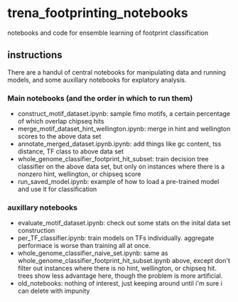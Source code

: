 # trena_footprinting_notebooks
notebooks and code for ensemble learning of footprint classification

## instructions

There are a handul of central notebooks for manipulating data and running models, and some auxillary notebooks for explatory analysis.

### Main notebooks (and the order in which to run them)

- construct_motif_dataset.ipynb: sample fimo motifs, a certain percentage of which overlap chipseq hits
- merge_motif_dataset_hint_wellington.ipynb: merge in hint and wellington scores to the above data set
- annotate_merged_dataset.ipynb.ipynb: add things like gc content, tss distance, TF class to above data set
- whole_genome_classifier_footprint_hit_subset: train decision tree classifier on the above data set, but only on instances where there is a nonzero hint, wellington, or chipseq score
- run_saved_model.ipynb: example of how to load a pre-trained model and use it for classification

### auxillary notebooks

- evaluate_motif_dataset.ipynb: check out some stats on the inital data set construction
- per_TF_classifier.ipynb: train models on TFs individually. aggregate performace is worse than training all at once.
- whole_genome_classifier_naive_set.ipynb: same as whole_genome_classifier_footprint_hit_subset.ipynb above, except don't filter out instances where there is no hint, wellington, or chipseq hit.  trees show less advantage here, though the problem is more artificial.
- old_notebooks: nothing of interest, just keeping around until i'm sure i can delete with impunity

